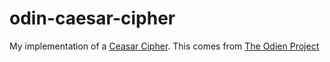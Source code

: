 # odin-caesar-cipher

My implementation of a [Ceasar Cipher](https://en.wikipedia.org/wiki/Caesar_cipher).
This comes from [The Odien Project](https://www.theodinproject.com/lessons/ruby-caesar-cipher)
